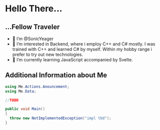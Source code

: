 # Hello There...
## ...Fellow Traveler

- 👋 I’m @SonicYeager
- 👀 I’m interested in Backend, where i employ C++ and C# mostly. I was trained with C++ and learned C# by myself. Within my hobby range i prefer to try out new technologies.
- 🌱 I’m currently learning JavaScript accompanied by Svelte. 

## Additional Information about Me

```csharp 
using Me.Actions.Anouncement;
using Me.Data;

//TODO

public void Main()
{
  throw new NotImplementedException("impl tbd");
}

```
